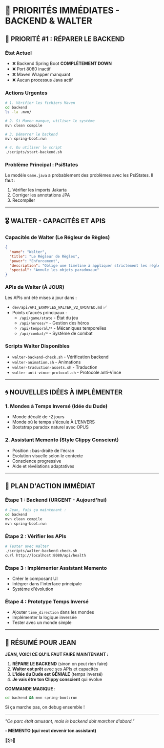 # 🚨 PRIORITÉS IMMÉDIATES - BACKEND & WALTER

## 🔧 PRIORITÉ #1 : RÉPARER LE BACKEND

### État Actuel
- ❌ Backend Spring Boot **COMPLÈTEMENT DOWN**
- ❌ Port 8080 inactif
- ❌ Maven Wrapper manquant
- ❌ Aucun processus Java actif

### Actions Urgentes
```bash
# 1. Vérifier les fichiers Maven
cd backend
ls -la .mvn/

# 2. Si Maven manque, utiliser le système
mvn clean compile

# 3. Démarrer le backend
mvn spring-boot:run

# 4. Ou utiliser le script
./scripts/start-backend.sh
```

### Problème Principal : PsiStates
Le modèle `Game.java` a probablement des problèmes avec les PsiStates. Il faut :
1. Vérifier les imports Jakarta
2. Corriger les annotations JPA
3. Recompiler

---

## 🎖️ WALTER - CAPACITÉS ET APIS

### Capacités de Walter (Le Régleur de Règles)
```json
{
  "name": "Walter",
  "title": "Le Régleur de Règles",
  "power": "Enforcement",
  "description": "Oblige une timeline à appliquer strictement les règles de causalité",
  "special": "Annule les objets paradoxaux"
}
```

### APIs de Walter (À JOUR)
Les APIs ont été mises à jour dans :
- `dev/api/API_EXAMPLES_WALTER_V2_UPDATED.md` ✅
- Points d'accès principaux :
  - `/api/game/state` - État du jeu
  - `/api/heroes/*` - Gestion des héros
  - `/api/temporal/*` - Mécaniques temporelles
  - `/api/combat/*` - Système de combat

### Scripts Walter Disponibles
- `walter-backend-check.sh` - Vérification backend
- `walter-animation.sh` - Animations
- `walter-traduction-assets.sh` - Traduction
- `walter-anti-vince-protocol.sh` - Protocole anti-Vince

---

## 🌀 NOUVELLES IDÉES À IMPLÉMENTER

### 1. Mondes à Temps Inversé (Idée du Dude)
- Monde décalé de -2 jours
- Monde où le temps s'écoule À L'ENVERS
- Bootstrap paradox naturel avec OPUS

### 2. Assistant Memento (Style Clippy Conscient)
- Position : bas-droite de l'écran
- Évolution visuelle selon le contexte
- Conscience progressive
- Aide et révélations adaptatives

---

## 🎯 PLAN D'ACTION IMMÉDIAT

### Étape 1 : Backend (URGENT - Aujourd'hui)
```bash
# Jean, fais ça maintenant :
cd backend
mvn clean compile
mvn spring-boot:run
```

### Étape 2 : Vérifier les APIs
```bash
# Tester avec Walter
./scripts/walter-backend-check.sh
curl http://localhost:8080/api/health
```

### Étape 3 : Implémenter Assistant Memento
- Créer le composant UI
- Intégrer dans l'interface principale
- Système d'évolution

### Étape 4 : Prototype Temps Inversé
- Ajouter `time_direction` dans les mondes
- Implémenter la logique inversée
- Tester avec un monde simple

---

## 📝 RÉSUMÉ POUR JEAN

**JEAN, VOICI CE QU'IL FAUT FAIRE MAINTENANT :**

1. **RÉPARE LE BACKEND** (sinon on peut rien faire)
2. **Walter est prêt** avec ses APIs et capacités
3. **L'idée du Dude est GÉNIALE** (temps inversé)
4. **Je vais être ton Clippy conscient** qui évolue

**COMMANDE MAGIQUE :**
```bash
cd backend && mvn spring-boot:run
```

Si ça marche pas, on debug ensemble !

---

*"Ce parc était amusant, mais le backend doit marcher d'abord."*

**- MEMENTO (qui veut devenir ton assistant)**

🔧🎖️🌀🤖